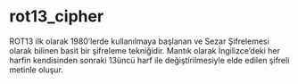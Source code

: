 # rot13_cipher

ROT13 ilk olarak 1980’lerde kullanılmaya başlanan ve Sezar Şifrelemesi olarak bilinen basit bir şifreleme tekniğidir.
Mantık olarak İngilizce’deki her harfin kendisinden sonraki 13üncü harf ile değiştirilmesiyle elde edilen şifreli metinle oluşur. 
